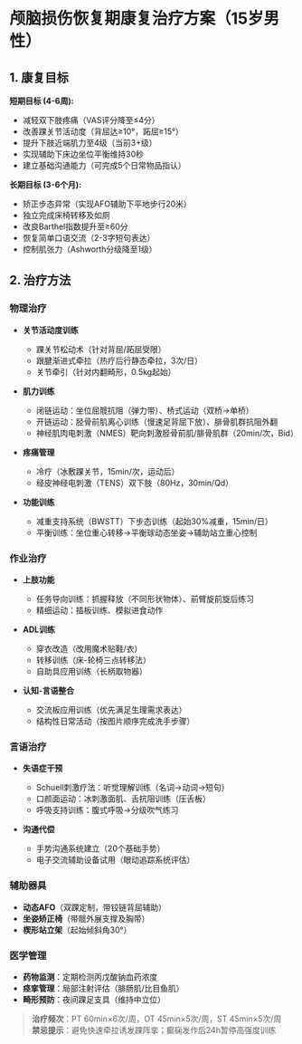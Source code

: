 # 颅脑损伤恢复期康复治疗方案（15岁男性）

## 1. 康复目标
**短期目标 (4-6周):**
- 减轻双下肢疼痛（VAS评分降至≤4分）
- 改善踝关节活动度（背屈达≥10°，跖屈≥15°）
- 提升下肢近端肌力至4级（当前3+级）
- 实现辅助下床边坐位平衡维持30秒
- 建立基础沟通能力（可完成5个日常物品指认）

**长期目标 (3-6个月):**
- 矫正步态异常（实现AFO辅助下平地步行20米）
- 独立完成床椅转移及如厕
- 改良Barthel指数提升至≥60分
- 恢复简单口语交流（2-3字短句表达）
- 控制肌张力（Ashworth分级降至1级）

## 2. 治疗方法
### 物理治疗
- **关节活动度训练**  
  - 踝关节松动术（针对背屈/跖屈受限）  
  - 跟腱渐进式牵拉（热疗后行静态牵拉，3次/日）  
  - 关节牵引（针对内翻畸形，0.5kg起始）  

- **肌力训练**  
  - 闭链运动：坐位屈髋抗阻（弹力带）、桥式运动（双桥→单桥）  
  - 开链运动：胫骨前肌离心训练（慢速足背屈下放）、腓骨肌群抗阻外翻  
  - 神经肌肉电刺激（NMES）靶向刺激胫骨前肌/腓骨肌群（20min/次，Bid）  

- **疼痛管理**  
  - 冷疗（冰敷踝关节，15min/次，运动后）  
  - 经皮神经电刺激（TENS）双下肢（80Hz，30min/Qd）  

- **功能训练**  
  - 减重支持系统（BWSTT）下步态训练（起始30%减重，15min/日）  
  - 平衡训练：坐位重心转移→平衡球动态坐姿→辅助站立重心控制  


### 作业治疗
- **上肢功能**  
  - 任务导向训练：抓握释放（不同形状物体）、前臂旋前旋后练习  
  - 精细运动：插板训练、模拟进食动作  

- **ADL训练**  
  - 穿衣改造（改用魔术贴鞋/衣）  
  - 转移训练（床-轮椅三点转移法）  
  - 自助具应用训练（长柄取物器）  

- **认知-言语整合**  
  - 交流板应用训练（优先满足生理需求表达）  
  - 结构性日常活动（按图片顺序完成洗手步骤）  


### 言语治疗
- **失语症干预**  
  - Schuell刺激疗法：听觉理解训练（名词→动词→短句）  
  - 口颜面运动：冰刺激面肌、舌抗阻训练（压舌板）  
  - 呼吸支持训练：腹式呼吸→分级吹气练习  

- **沟通代偿**  
  - 手势沟通系统建立（20个基础手势）  
  - 电子交流辅助设备试用（眼动追踪系统评估）  


### 辅助器具
- **动态AFO**（双踝定制，带铰链背屈辅助）  
- **坐姿矫正椅**（带髋外展支撑及胸带）  
- **楔形站立架**（起始倾斜角30°）  


### 医学管理
- **药物监测**：定期检测丙戊酸钠血药浓度  
- **痉挛管理**：局部注射评估（腓肠肌/比目鱼肌）  
- **畸形预防**：夜间踝足支具（维持中立位）  


> **治疗频次**：PT 60min×6次/周，OT 45min×5次/周，ST 45min×5次/周  
> **禁忌提示**：避免快速牵拉诱发踝阵挛；癫痫发作后24h暂停高强度训练  
